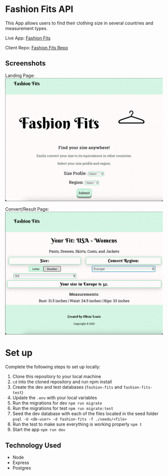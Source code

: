 Fashion Fits API
================
This App allows users to find their clothing size in several countries and measurement types.

Live App: [Fashion Fits](https://fashion-fits.vercel.app/)

Client Repo: [Fashion Fits Repo](https://github.com/ollythedeveloper/fashion-fitsi)

Screenshots
-----------
Landing Page:
![landingPage](images/FF_Landing.png)

Convert/Result Page:
![convertResultPage](images/FF_Convert-Result.png)

Set up
======

Complete the following steps to set up locally:

1. Clone this repository to your local machine 
2. `cd` into the cloned repository and run npm install
3. Create the dev and test databases (`fashion-fits` and `fashion-fits-test`)
4. Update the `.env` with your local variables
5. Run the migrations for dev `npm run migrate`
6. Run the migrations for test `npm run migrate:test`
7. Seed the dev database with each of the files located in the seed folder `psql -U <db-user> -d fashion-fits -f ./seeds/<file>`
8. Run the test to make sure everything is working properly `npm t`
9. Start the app `npm run dev`



Technology Used
---------------
* Node
* Express
* Postgres
